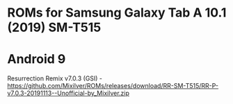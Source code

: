 # ROMs for Samsung Galaxy Tab A 10.1 (2019) SM-T515
# Android 9
Resurrection Remix v7.0.3 (GSI) - https://github.com/Mixilver/ROMs/releases/download/RR-SM-T515/RR-P-v7.0.3-20191113--Unofficial-by_Mixilver.zip
